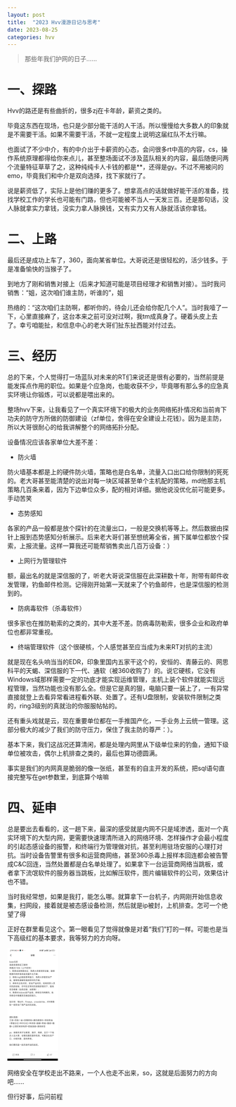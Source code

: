 ```yaml
---
layout: post
title:  "2023 Hvv漫游日记与思考"
date: 2023-08-25
categories: hvv
---
```






> 那些年我们护网的日子......





# 一、探路

Hvv的路还是有些曲折的，很多zj在卡年龄，薪资之类的。

毕竟这东西在现场，也只是少部分能干活的人干活。所以慢慢给大多数人的印象就是不需要干活。如果不需要干活，不就一定程度上说明这届红队不太行嘛。

也面试了不少中介，有的中介出于卡薪资的心态，会问很多rt中高的内容，cs，操作系统原理都得给你来点儿，甚至整场面试不涉及蓝队相关的内容，最后随便问两个流量特征草草了之，这种纯纯卡人卡钱的都是**，还得是gy。不过不用被问的emo，毕竟我们和中介是双向选择，找下家就行了。

说是薪资低了，实际上是他们赚的更多了。想拿高点的话就做好能干活的准备，找找学校工作的学长也可能有门路，但也可能被不当人一天发三百。还是那句话，没人脉就拿实力拿钱，没实力拿人脉换钱，又有实力又有人脉就活该你拿钱。



# 二、上路

最后还是成功上车了，360，面向某省单位。大哥说还是很轻松的，活少钱多。于是准备愉快的当猴子了。

到地方了刚和销售对接上（后来才知道可能是项目经理才和销售对接）。当时我问销售：“姐，这次咱们谁主防，听谁的”，姐

热络的：“这次咱们主防啊，都听你的，待会儿还会给你配几个人”。当时我噎了一下，心里直接麻了，这台本来之前可没对过啊，我tm成真身了。硬着头皮上去了。幸亏咱能扯，和信息中心的老大哥们扯东扯西能对付过去。



# 三、经历

总的下来，个人觉得打一场蓝队对未来的RT们来说还是很有必要的，当然前提是能发挥点作用的职位。如果是个应急岗，也能收获不少，毕竟哪有那么多的应急真实环境让你锻炼，可以说都是喂出来的。

整场hvv下来，让我看见了一个真实环境下的极大的业务网络拓扑情况和当前肯下功夫的防守方所做的防御建设（zf单位，舍得在安全建设上花钱）。因为是主防，所以大哥很耐心的给我讲解整个的网络拓扑分配。

设备情况应该各家单位大差不差：

* 防火墙

防火墙基本都是上的硬件防火墙，策略也是白名单，流量入口出口给你限制的死死的。老大哥甚至能清楚的说出对每一块区域甚至单个主机配的策略，md他那主机策略几百条来着，因为下边单位众多，配的相对详细。据他说没优化前可能更多。手动苦笑

* 态势感知

各家的产品一般都是放个探针的在流量出口，一般是交换机等等上。然后数据由探针上报到态势感知分析展示。后来老大哥们甚至想统筹全省，搁下属单位都放个探索，上报流量。这样一算我还可能帮销售卖出几百万设备：）

* 上网行为管理软件

额，最出名的就是深信服的了，听老大哥说深信服在此深耕数十年，附带有邮件收发管理，钓鱼邮件检测。记得刚开始第一天就来了个钓鱼邮件，也是深信服的检测到的。

* 防病毒软件（杀毒软件）

很多家也在推防勒索的之类的，其中大差不差。防病毒防勒索，很多企业和政府单位也都非常重视。

* 终端管理软件（这个很硬核，个人感觉甚至应当成为未来RT对抗的主流）

就是现在名头响当当的EDR，印象里国内五家干这个的，安恒的、青藤云的、网思科平的天蝎、深信服的下一代、通软（被360收购了）的。说它硬核，它没有Windows域那样需要一定的功底才能实现运维管理，主机上装个软件就能实现远程管理，当然功能也没有那么全。但是它是真的狠，电脑只要一装上了，一有异常直接就登上去看异常看进程看外联、处置了。还有U盘限制，安装软件限制之类的，ring3级别的真就治的你服服帖帖的。

还有重头戏就是云，现在重要单位都在一手推国产化，一手业务上云统一管理。这部分极大的减少了我们的防守压力，保住了我主防的尊严：）。

基本下来，我们这战况还算清闲，都是处理内网里从下级单位来的钓鱼，通知下级单位被攻击，偶尔上机排查之类的，最后也算功德圆满。

事实是我们的内网真是脆弱的像一张纸，甚至有的自主开发的系统，把sql语句直接完整写在get参数里，到底算个啥嘛





# 四、延申

总是要出去看看的，这一趟下来，最深的感受就是内网不只是域渗透，面对一个真实环境下的大型内网，更需要快速理清所进入的网络环境、怎样操作才会最小程度的引起态感设备的报警，和终端行为管理做对抗，甚至利用驻场安服的心理打对抗。当时设备告警里有很多和运营商网络，甚至360杀毒上报样本回连都会被告警成C&C回连，当然处置都是白名单处理了。如果拿下一台运营商网络当跳板，或者拿下流氓软件的服务器当跳板，比如解压软件，图片编辑软件的公司，效果估计也不错。

当时我经常想，如果是我打，能怎么哪。就算拿下一台机子，内网刚开始信息收集，扫网段，接着就是被态感设备检测，然后就是ip被封，上机排查。怎可一个绝望了得

正好在群里看见这个。第一眼看见了觉得就像是对着“我们”打的一样。可能也是当下高级红的基本要求，我等努力的方向呀。

<img src="/img/f4d28eaa3296c113ab837552752f812.jpg" alt="f4d28eaa3296c113ab837552752f812" style="zoom: 25%;" />



网络安全在学校走出不路来，一个人也走不出来，so，这就是后面努力的方向吧......

但行好事，后问前程









